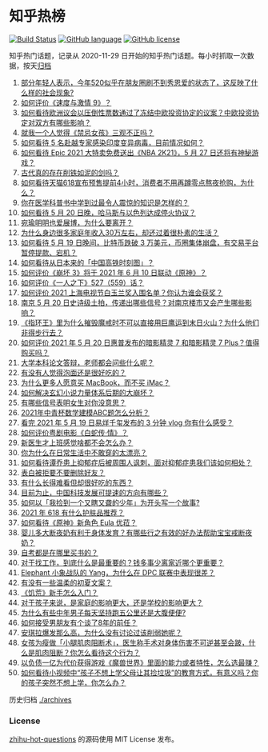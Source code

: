 # 知乎热榜
[![Build Status](https://github.com/ToWeLong/zhihu-hot-questions/workflows/CI/badge.svg)](https://github.com/ToWeLong/zhihu-hot-questions/actions)
[![GitHub language](https://img.shields.io/badge/language-golang-orange.svg)](https://golang.org/)
[![GitHub license](https://img.shields.io/github/license/ToWeLong/zhihu-hot-questions)](https://github.com/ToWeLong/zhihu-hot-questions/blob/main/LICENSE)

知乎热门话题，记录从 2020-11-29 日开始的知乎热门话题。每小时抓取一次数据，按天[归档](./archives)

<!-- BEGIN -->

1. [部分年轻人表示，今年520似乎在朋友圈刷不到秀恩爱的状态了，这反映了什么样的社会现象?](https://www.zhihu.com/question/460423038)
1. [如何评价《速度与激情 9》？](https://www.zhihu.com/question/458656265)
1. [如何看待欧洲议会以压倒性票数通过了冻结中欧投资协定的议案？中欧投资协定对双方有哪些影响？](https://www.zhihu.com/question/460600369)
1. [就我一个人觉得《禁忌女孩》三观不正吗？](https://www.zhihu.com/question/459426098)
1. [如何看待 5 名赴越专家感染印度变异病毒，目前情况如何？](https://www.zhihu.com/question/460154947)
1. [如何看待 Epic 2021 大特卖免费送出《NBA 2K21》，5 月 27 日还将有神秘游戏？](https://www.zhihu.com/question/460549824)
1. [古代真的存在削铁如泥的剑吗？](https://www.zhihu.com/question/458810287)
1. [如何看待天猫618宣布预售提前4小时，消费者不用再蹲零点熬夜抢购，为什么？](https://www.zhihu.com/question/460462395)
1. [你在医学科普书中学到过最令人震惊的知识是怎样的？](https://www.zhihu.com/question/456001336)
1. [如何看待 5 月 20 日晚，哈马斯与以色列达成停火协议？](https://www.zhihu.com/question/460585854)
1. [宛瑜明明也爱展博，为什么要离开？](https://www.zhihu.com/question/443423809)
1. [为什么身边很多家庭年收入30万左右，却还过着很朴素的生活？](https://www.zhihu.com/question/307170588)
1. [如何看待 5 月 19 日晚间，比特币跌破 3 万美元，币圈集体崩盘，有交易平台暂停提款、宕机？](https://www.zhihu.com/question/460373052)
1. [如何看待从日本来的「中国高铁时刻图」？](https://www.zhihu.com/question/460449331)
1. [如何评价《崩坏 3》将于 2021 年 6 月 10 日联动《原神》？](https://www.zhihu.com/question/460518071)
1. [如何评价《一人之下》527（559）话？](https://www.zhihu.com/question/460536953)
1. [如何评价 2021 上海电视节白玉兰奖入围名单？你认为谁会获奖？](https://www.zhihu.com/question/460591046)
1. [南京 5 月 20 日史诗级土拍，传递出哪些信号？对南京楼市又会产生哪些影响？](https://www.zhihu.com/question/460320921)
1. [《指环王》里为什么摧毁魔戒时不可以直接用巨鹰运到末日火山？为什么他们非得步行去？](https://www.zhihu.com/question/55276529)
1. [如何评价 2021 年 5 月 20 日惠普发布的暗影精灵 7 和暗影精灵 7 Plus？值得购买吗？](https://www.zhihu.com/question/460530846)
1. [大学本科论文答辩，老师都会问些什么呢？](https://www.zhihu.com/question/321117978)
1. [有没有人觉得泡面还是很好吃的？](https://www.zhihu.com/question/456731897)
1. [为什么更多人愿意买 MacBook，而不买 iMac？](https://www.zhihu.com/question/285261815)
1. [如何解决玄幻小说力量体系后期的大崩坏？](https://www.zhihu.com/question/373347616)
1. [有哪些信号表明女生对你没意思？](https://www.zhihu.com/question/321452698)
1. [2021年中青杯数学建模ABC题怎么分析？](https://www.zhihu.com/question/460316583)
1. [看完 2021 年 5 月 19 日易烊千玺发布的 3 分钟 vlog 你有什么感受？](https://www.zhihu.com/question/460398025)
1. [如何评价粤剧电影《白蛇传·情》？](https://www.zhihu.com/question/362956135)
1. [新医生才上班感觉啥都不会怎么办？](https://www.zhihu.com/question/455297859)
1. [你为什么在日常生活中不敢穿的太漂亮？](https://www.zhihu.com/question/31434644)
1. [如何看待谭乔患上抑郁症后被周围人讽刺，面对抑郁症患我们该如何相处？](https://www.zhihu.com/question/460156746)
1. [表白被拒要不要删除好友？](https://www.zhihu.com/question/455232446)
1. [有什么长得难看但却很好吃的东西？](https://www.zhihu.com/question/37551688)
1. [目前为止，中国科技发展可提速的方向有哪些？](https://www.zhihu.com/question/459891581)
1. [如何以「我捡到一个又瞎又聋的少年」为开头写一个故事?](https://www.zhihu.com/question/439836619)
1. [2021 年 618 有什么护肤品推荐？](https://www.zhihu.com/question/459361438)
1. [如何看待《原神》新角色 Eula 优菈？](https://www.zhihu.com/question/449750919)
1. [婴儿多大断夜奶有利于身体发育？有哪些行之有效的好办法帮助宝宝戒断夜奶？](https://www.zhihu.com/question/458651405)
1. [自考都是在哪里买书的？](https://www.zhihu.com/question/315964311)
1. [对于找工作，到底什么是最重要的？钱多事少离家近哪个更重要？](https://www.zhihu.com/question/460301889)
1. [Elephant 小象战队的 Yang，为什么在 DPC 联赛中表现很差？](https://www.zhihu.com/question/460107074)
1. [有没有一些温柔的初夏文案？](https://www.zhihu.com/question/455738899)
1. [《饥荒》新手怎么入门？](https://www.zhihu.com/question/53324225)
1. [对于孩子来说，是家庭的影响更大，还是学校的影响更大？](https://www.zhihu.com/question/460299231)
1. [为什么有些中年男子每天坚持跑五公里还是大腹便便?](https://www.zhihu.com/question/457131875)
1. [如何接受男朋友有个谈了8年的前任？](https://www.zhihu.com/question/458142301)
1. [安琪拉爆发那么高，为什么没有讨论过该削弱她呢？](https://www.zhihu.com/question/459387462)
1. [女孩为瘦做「小腿肌肉阻断术」，医生称手术对身体伤害不可逆甚至会跛，什么是肌肉阻断？你怎么看待这个行为？](https://www.zhihu.com/question/460433831)
1. [以负债一亿为代价获得游戏《魔兽世界》里面的能力或者特性，怎么选最赚？](https://www.zhihu.com/question/459961100)
1. [如何看待小视频中“孩子不想上学父母让其捡垃圾”的教育方式，有意义吗？你的孩子突然不想上学，你怎么办？](https://www.zhihu.com/question/460046826)

<!-- END -->

历史归档 [./archives](./archives)


### License
[zhihu-hot-questions](https://github.com/towelong/zhihu-hot-questions) 的源码使用 MIT License 发布。